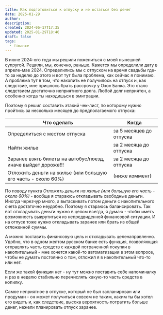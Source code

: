 ```yaml
---
title: Как подготовиться к отпуску и не остаться без денег
date: 2025-01-29
author: 
description: 
created: 2024-06-17T17:35
updated: 2025-01-29T18:46
draft: false
tags:
  - finance
---
```

В июне 2024-ого года мы решили пожениться с моей нынешней супругой. Решили, мы, конечно, раньше. Кажется мы определили дату в апреле-мае 2024.
Определились мы с отпуском на время свадьбы где-то за неделю до этого и вот тут была проблема, как сейчас я понимаю.
А проблема тут в том, что накопить не получилось на отпуск и, как следствие, мне пришлось брать рассрочку у Озон Банка.
Это стало следствием достаточно неприятного долга. Любой долг неприятен, а особенно когда ты находишься в эмиграции.

Поэтому я решил составить этакий чек-лист, по которому нужно пройтись за несколько месяцев до предполагаемого отпуска:


| Что сделать                                                   | Когда                   |
| ------------------------------------------------------------- | ----------------------- |
| Определиться с местом отпуска                                 | за 5 месяцев до отпуска |
| Найти жилье                                                   | за 2 месяца до отпуска  |
| Заранее взять билеты на автобус/поезд, иначе выйдет дороже!!! | за 2 месяца до отпуска  |
| Отложить деньги на жилье (или большую его часть - около 60%)  | (ниже коммент)          |
По поводу пункта *Отложить деньги на жилье (или большую его часть - около 60%)* - вообще я стараюсь откладывать свободные деньги. Иногда черезчур много, а вытаскивать потом деньги с накопительного счета достаточно неудобно. Поэтому я стараюсь балансировать.
Так вот откладывать деньги нужно в целом всегда, я думаю - чтобы иметь возможность выкрутиться из непредвиденной финансовой ситуации.
И на отпуск тоже нужно откладывать заранее или брать из общей отложенной суммы.

А можно поставить финансовую цель и откладывать целенаправленно. Удобно, что в одном желтом русском банке есть функция, позволяющая отправлять часть средств с каждой потраченной покупки в накопительный - мне хочется какой-то автоматизации в этом вопросе, чтобы не думать постоянно о том, отложил я в накопительный что-то или нет.

Если же такой функции нет - ну тут можно поставить себе напоминалку и раз в неделю стабильно перечислять какую-то часть средств в копилку.

Самое неприятное в отпуске, который не был запланирован или продуман - он может получиться совсем не таким, каким ты бы хотел его видеть и, как следствие, высока вероятность потратить больше денег, нежели планировать отпуск заранее.